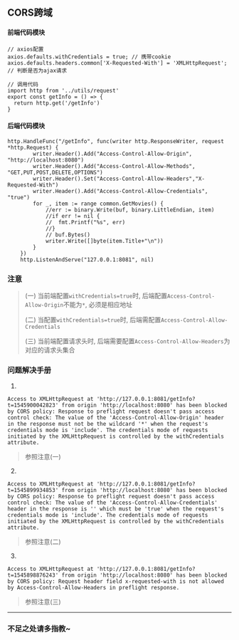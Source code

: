 ## CORS跨域

#### 前端代码模块
```
// axios配置
axios.defaults.withCredentials = true; // 携带cookie
axios.defaults.headers.common['X-Requested-With'] = 'XMLHttpRequest'; // 判断是否为ajax请求
```


```
// 调用代码
import http from '../utils/request'
export const getInfo = () => {
  return http.get('/getInfo')
}
```

#### 后端代码模块
```
http.HandleFunc("/getInfo", func(writer http.ResponseWriter, request *http.Request) {
		writer.Header().Add("Access-Control-Allow-Origin", "http://localhost:8080")
		writer.Header().Add("Access-Control-Allow-Methods", "GET,PUT,POST,DELETE,OPTIONS")
		writer.Header().Set("Access-Control-Allow-Headers","X-Requested-With")
		writer.Header().Add("Access-Control-Allow-Credentials", "true")
		for _, item := range common.GetMovies() {
			//err := binary.Write(buf, binary.LittleEndian, item)
			//if err != nil {
			//	fmt.Printf("%s", err)
			//}
			// buf.Bytes()
			writer.Write([]byte(item.Title+"\n"))
		}
	})
	http.ListenAndServe("127.0.0.1:8081", nil)
```



### 注意
>(一) 当前端配置`withCredentials=true`时, 后端配置`Access-Control-Allow-Origin`不能为`*`, 必须是相应地址
>
>(二) 当配置`withCredentials=true`时, 后端需配置`Access-Control-Allow-Credentials`
>
>(三) 当前端配置请求头时, 后端需要配置`Access-Control-Allow-Headers`为对应的请求头集合
>


### 问题解决手册
1.

```
Access to XMLHttpRequest at 'http://127.0.0.1:8081/getInfo?t=1545900042823' from origin 'http://localhost:8080' has been blocked by CORS policy: Response to preflight request doesn't pass access control check: The value of the 'Access-Control-Allow-Origin' header in the response must not be the wildcard '*' when the request's credentials mode is 'include'. The credentials mode of requests initiated by the XMLHttpRequest is controlled by the withCredentials attribute.
```
> 参照注意(一)

2.

```
Access to XMLHttpRequest at 'http://127.0.0.1:8081/getInfo?t=1545899934853' from origin 'http://localhost:8080' has been blocked by CORS policy: Response to preflight request doesn't pass access control check: The value of the 'Access-Control-Allow-Credentials' header in the response is '' which must be 'true' when the request's credentials mode is 'include'. The credentials mode of requests initiated by the XMLHttpRequest is controlled by the withCredentials attribute.
```
> 参照注意(二)

3.

```
Access to XMLHttpRequest at 'http://127.0.0.1:8081/getInfo?t=1545898876243' from origin 'http://localhost:8080' has been blocked by CORS policy: Request header field x-requested-with is not allowed by Access-Control-Allow-Headers in preflight response.
```
> 参照注意(三)



--------------------------------
### 不足之处请多指教~
